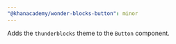 ```yaml
---
"@khanacademy/wonder-blocks-button": minor
---
```


Adds the `thunderblocks` theme to the `Button` component.
